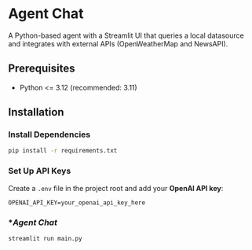 # Agent Chat

A Python-based agent with a Streamlit UI that queries a local datasource and integrates with external APIs (OpenWeatherMap and NewsAPI).

## Prerequisites
- Python <= 3.12 (recommended: 3.11)

## Installation


### **Install Dependencies**
```bash
pip install -r requirements.txt
```

### **Set Up API Keys**
Create a `.env` file in the project root and add your **OpenAI API key**:
```env
OPENAI_API_KEY=your_openai_api_key_here
```

### **Agent Chat*
```bash
streamlit run main.py
```